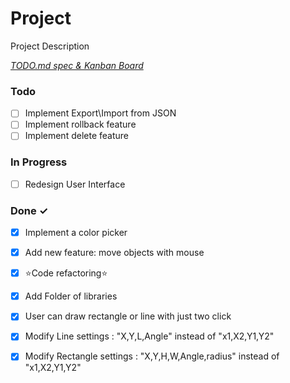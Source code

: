 # Project

Project Description

<em>[TODO.md spec & Kanban Board](https://bit.ly/3fCwKfM)</em>

### Todo

- [ ] Implement Export\Import from JSON  
- [ ] Implement rollback feature  
- [ ] Implement delete feature  

### In Progress

- [ ] Redesign User Interface  

### Done ✓

- [x] Implement a color picker  
- [x] Add new feature: move objects with mouse  
- [x] ⭐Code refactoring⭐  
- [x] Add Folder of libraries  
- [x] User can draw rectangle or line with just two click  
- [x] Modify Line settings : "X,Y,L,Angle" instead of "x1,X2,Y1,Y2"  
- [x] Modify Rectangle settings : "X,Y,H,W,Angle,radius" instead of "x1,X2,Y1,Y2"  

